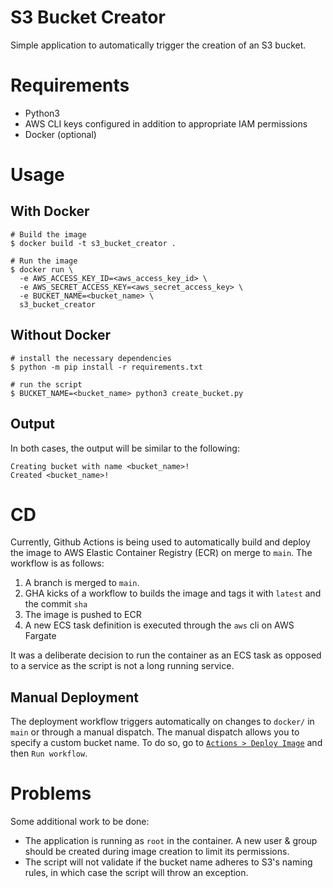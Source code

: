 # S3 Bucket Creator

Simple application to automatically trigger the creation of an S3 bucket.

# Requirements
- Python3
- AWS CLI keys configured in addition to appropriate IAM permissions
- Docker (optional)
# Usage
## With Docker
```
# Build the image
$ docker build -t s3_bucket_creator .

# Run the image
$ docker run \
  -e AWS_ACCESS_KEY_ID=<aws_access_key_id> \
  -e AWS_SECRET_ACCESS_KEY=<aws_secret_access_key> \
  -e BUCKET_NAME=<bucket_name> \
  s3_bucket_creator

```

## Without Docker
```
# install the necessary dependencies
$ python -m pip install -r requirements.txt

# run the script
$ BUCKET_NAME=<bucket_name> python3 create_bucket.py
```
## Output
In both cases, the output will be similar to the following:
```
Creating bucket with name <bucket_name>!
Created <bucket_name>!
```

# CD
Currently, Github Actions is being used to automatically build and deploy the image to AWS Elastic Container Registry (ECR) on merge to `main`. The workflow is as follows:

1. A branch is merged to `main`.
2. GHA kicks of a workflow to builds the image and tags it with `latest` and the commit `sha`
3. The image is pushed to ECR
4. A new ECS task definition is executed through the `aws` cli on AWS Fargate

It was a deliberate decision to run the container as an ECS task as opposed to a service as the script is not a long running service.

## Manual Deployment
The deployment workflow triggers automatically on changes to `docker/` in `main` or through a manual dispatch. The manual dispatch allows you to specify a custom bucket name. To do so, go to [`Actions > Deploy Image`](https://github.com/markgllin/s3_bucket_creator/actions/workflows/build-and-deploy-img.yml) and then `Run workflow`.

# Problems
Some additional work to be done:

- The application is running as `root` in the container. A new user & group should be created during image creation to limit its permissions.
- The script will not validate if the bucket name adheres to S3's naming rules, in which case the script will throw an exception.